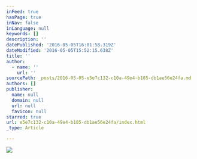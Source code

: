 ```yaml
---
inFeed: true
hasPage: true
inNav: false
inLanguage: null
keywords: []
description: ''
datePublished: '2016-05-05T16:01:58.319Z'
dateModified: '2016-05-05T15:52:15.638Z'
title: ''
author:
  - name: ''
    url: ''
sourcePath: _posts/2016-05-05-e5e7c132-c10a-49e4-b185-db1ae56e24fa.md
authors: []
publisher:
  name: null
  domain: null
  url: null
  favicon: null
starred: true
url: e5e7c132-c10a-49e4-b185-db1ae56e24fa/index.html
_type: Article

---
```

![](https://the-grid-user-content.s3-us-west-2.amazonaws.com/f8581226-bfb9-450f-8fda-3c6cb95ba6fd.png)